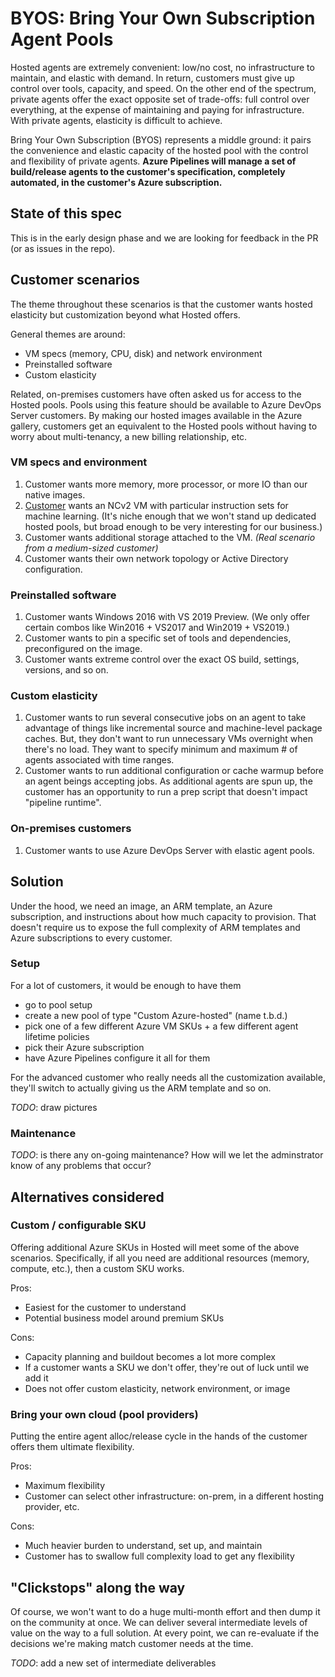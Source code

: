 # BYOS: Bring Your Own Subscription Agent Pools

Hosted agents are extremely convenient: low/no cost, no infrastructure to maintain, and elastic with demand.
In return, customers must give up control over tools, capacity, and speed.
On the other end of the spectrum, private agents offer the exact opposite set of trade-offs: full control over everything, at the expense of maintaining and paying for infrastructure.
With private agents, elasticity is difficult to achieve.

Bring Your Own Subscription (BYOS) represents a middle ground:
it pairs the convenience and elastic capacity of the hosted pool with the control and flexibility of private agents.
**Azure Pipelines will manage a set of build/release agents to the customer's specification, completely automated, in the customer's Azure subscription.**

## State of this spec

This is in the early design phase and we are looking for feedback in the PR (or as issues in the repo).

## Customer scenarios

The theme throughout these scenarios is that the customer wants hosted elasticity but customization beyond what Hosted offers.

General themes are around:
- VM specs (memory, CPU, disk) and network environment
- Preinstalled software
- Custom elasticity

Related, on-premises customers have often asked us for access to the Hosted pools.
Pools using this feature should be available to Azure DevOps Server customers.
By making our hosted images available in the Azure gallery, customers get an equivalent to the Hosted pools without having to worry about multi-tenancy, a new billing relationship, etc.

### VM specs and environment

1. Customer wants more memory, more processor, or more IO than our native images.
2. [Customer](https://github.com/MicrosoftDocs/vsts-docs/issues/2985) wants an NCv2 VM with particular instruction sets for machine learning. (It's niche enough that we won't stand up dedicated hosted pools, but broad enough to be very interesting for our business.)
3. Customer wants additional storage attached to the VM. *(Real scenario from a medium-sized customer)*
4. Customer wants their own network topology or Active Directory configuration.

### Preinstalled software

1. Customer wants Windows 2016 with VS 2019 Preview. (We only offer certain combos like Win2016 + VS2017 and Win2019 + VS2019.)
2. Customer wants to pin a specific set of tools and dependencies, preconfigured on the image.
3. Customer wants extreme control over the exact OS build, settings, versions, and so on.

### Custom elasticity

1. Customer wants to run several consecutive jobs on an agent to take advantage of things like incremental source and machine-level package caches. But, they don't want to run unnecessary VMs overnight when there's no load. They want to specify minimum and maximum # of agents associated with time ranges.
2. Customer wants to run additional configuration or cache warmup before an agent beings accepting jobs. As additional agents are spun up, the customer has an opportunity to run a prep script that doesn't impact "pipeline runtime".

### On-premises customers

1. Customer wants to use Azure DevOps Server with elastic agent pools.

## Solution

Under the hood, we need an image, an ARM template, an Azure subscription, and instructions about how much capacity to provision.
That doesn't require us to expose the full complexity of ARM templates and Azure subscriptions to every customer.

### Setup

For a lot of customers, it would be enough to have them
- go to pool setup
- create a new pool of type "Custom Azure-hosted" (name t.b.d.)
- pick one of a few different Azure VM SKUs + a few different agent lifetime policies
- pick their Azure subscription
- have Azure Pipelines configure it all for them

For the advanced customer who really needs all the customization available, they'll switch to actually giving us the ARM template and so on.

_TODO_: draw pictures

### Maintenance

_TODO_: is there any on-going maintenance?
How will we let the adminstrator know of any problems that occur?

## Alternatives considered

### Custom / configurable SKU

Offering additional Azure SKUs in Hosted will meet some of the above scenarios.
Specifically, if all you need are additional resources (memory, compute, etc.), then a custom SKU works.

Pros:
- Easiest for the customer to understand
- Potential business model around premium SKUs

Cons:
- Capacity planning and buildout becomes a lot more complex
- If a customer wants a SKU we don't offer, they're out of luck until we add it
- Does not offer custom elasticity, network environment, or image

### Bring your own cloud (pool providers)

Putting the entire agent alloc/release cycle in the hands of the customer offers them ultimate flexibility.

Pros:
- Maximum flexibility
- Customer can select other infrastructure: on-prem, in a different hosting provider, etc.

Cons:
- Much heavier burden to understand, set up, and maintain
- Customer has to swallow full complexity load to get any flexibility

## "Clickstops" along the way

Of course, we won't want to do a huge multi-month effort and then dump it on the community at once.
We can deliver several intermediate levels of value on the way to a full solution.
At every point, we can re-evaluate if the decisions we're making match customer needs at the time.

_TODO_: add a new set of intermediate deliverables

<!-- this generated more controversy than agreement, so needs to be re-thought
**Stage 0**. Using a customer's Azure subscription, run pipelines against our native images using Hosted-like "throwaway" VMs.
The customer tells us exactly how many agents to keep around.
The benefits in this stage primarily go to us: we gain experience running a multi-tenant service against subscriptions we don't own.
This would be a private preview rather than a generally available feature.

**Stage 1**. Offer the ability to keep a Hosted-like agent alive for multiple consecutive runs.
The customer gives us a set of rules: minimum and maximum agents available, times of day where those change, and how long a given agent is allowed to live before being recycled.
This adds real value for customers, and from their perspective, is likely the minimum viable product.
Think public preview.

**Stage 2**. Customer can give us an ARM template describing the resources they want.
This will include at least VM SKUs, VM images, and network config.
There are likely to be lots of exclusions and gaps at this point, but we're clearly ready to GA the feature.

**Beyond**. Additional goodies like warmup scripts (run once when the agent is spun up, not counted towards the time of the first pipeline that happens to run on a fresh agent), more flexible rules, and relaxing any restrictions we placed on ARM templates.
-->

<!--
## Goals

- **Fully automated dedicated agents with elasticity**: User configures contraints and we provision, start and stop the agents.
- **Customer control of image and toolsets**: Pick the image to use.  Stay on it until you change the configuration.  Use our published images that we release monthly.
- **Control machine configurations**: User can provide VM SKU and other configuration options (provide ARM).
- **Control agent lifetime**: Agents can be single use, or thrown away on a configured interval (nightly, etc).
- **Incremental sources and packages**: Even if you choose single use, we can warm up YAML run when bringing VM online. 
- **Cached container images on host**: Ensure a set of container images are cached on the host via warmup YAML.
- **Maintenance**: Schedule maintenance jobs for pruning repos, OS security updates, etc.
- **Elastic pools for VSTS and On-prem**:  Use elastic Azure compute as build resources for VSTS but also on-prem TFS.
- **Allow domain joined and on-prem file shares**: Leverage AAD and Express Routes for elastic on-prem scenarios.
- **Configure multiple pools of type BYOS**: Allows for budgeting of resources across larger enterprise teams.
- **Control costs**: Stop agents when not in use to control Azure charges

## Design

Pending on goals discussions.
-->
